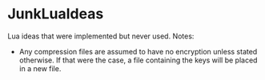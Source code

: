 # JunkLuaIdeas
Lua ideas that were implemented but never used.
Notes:
 * Any compression files are assumed to have no encryption unless stated otherwise. If that were the case, a file containing the keys will be placed in a new file.
